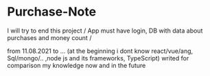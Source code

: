 # Purchase-Note
I will try to end this project /
App must have login, DB with data about purchases and money count /

from 11.08.2021 to ...
(at the beginning i dont know react/vue/ang, Sql/mongo/.. ,node js and its frameworks, TypeScript)
writed for comparison my knowledge now and in the future